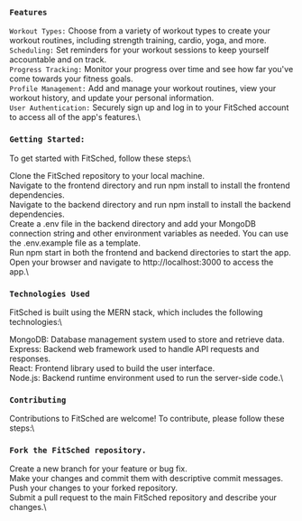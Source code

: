 ### `Features`
`Workout Types:` Choose from a variety of workout types to create your workout routines, including strength training, cardio, yoga, and more.\
`Scheduling:` Set reminders for your workout sessions to keep yourself accountable and on track.\
`Progress Tracking:` Monitor your progress over time and see how far you've come towards your fitness goals.\
`Profile Management:` Add and manage your workout routines, view your workout history, and update your personal information.\
`User Authentication:` Securely sign up and log in to your FitSched account to access all of the app's features.\

### `Getting Started:`
To get started with FitSched, follow these steps:\

Clone the FitSched repository to your local machine.\
Navigate to the frontend directory and run npm install to install the frontend dependencies.\
Navigate to the backend directory and run npm install to install the backend dependencies.\
Create a .env file in the backend directory and add your MongoDB connection string and other environment variables as needed. You can use the .env.example file as a template.\
Run npm start in both the frontend and backend directories to start the app.\
Open your browser and navigate to http://localhost:3000 to access the app.\

### `Technologies Used`
FitSched is built using the MERN stack, which includes the following technologies:\

MongoDB: Database management system used to store and retrieve data.\
Express: Backend web framework used to handle API requests and responses.\
React: Frontend library used to build the user interface.\
Node.js: Backend runtime environment used to run the server-side code.\

### `Contributing`
Contributions to FitSched are welcome! To contribute, please follow these steps:\

### `Fork the FitSched repository.`
Create a new branch for your feature or bug fix.\
Make your changes and commit them with descriptive commit messages.\
Push your changes to your forked repository.\
Submit a pull request to the main FitSched repository and describe your changes.\
